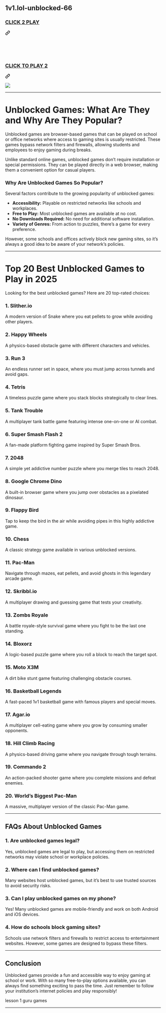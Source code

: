 ## 1v1.lol-unblocked-66

<h3 class="heading-element" dir="auto"><a href="https://github-about.blogspot.com/2025/02/skool-games.html" rel="nofollow">CLICK 2 PLAY</a></h3><a id="user-content-click-2-play" class="anchor" aria-label="Permalink: CLICK 2 PLAY" href="#click-2-play"><svg class="octicon octicon-link" viewBox="0 0 16 16" version="1.1" width="16" height="16" aria-hidden="true"><path d="m7.775 3.275 1.25-1.25a3.5 3.5 0 1 1 4.95 4.95l-2.5 2.5a3.5 3.5 0 0 1-4.95 0 .751.751 0 0 1 .018-1.042.751.751 0 0 1 1.042-.018 1.998 1.998 0 0 0 2.83 0l2.5-2.5a2.002 2.002 0 0 0-2.83-2.83l-1.25 1.25a.751.751 0 0 1-1.042-.018.751.751 0 0 1-.018-1.042Zm-4.69 9.64a1.998 1.998 0 0 0 2.83 0l1.25-1.25a.751.751 0 0 1 1.042.018.751.751 0 0 1 .018 1.042l-1.25 1.25a3.5 3.5 0 1 1-4.95-4.95l2.5-2.5a3.5 3.5 0 0 1 4.95 0 .751.751 0 0 1-.018 1.042.751.751 0 0 1-1.042.018 1.998 1.998 0 0 0-2.83 0l-2.5 2.5a1.998 1.998 0 0 0 0 2.83Z"></path></svg></a></div>
<p dir="auto"><br><br><br></p>
<div class="markdown-heading" dir="auto"><h3 class="heading-element" dir="auto">
<p dir="auto"><a href="https://github-about.blogspot.com/2025/02/skool-games.html" rel="nofollow">CLICK TO PLAY 2</a></p>
</h3><a id="user-content-click-to-play-2" class="anchor" aria-label="Permalink: CLICK TO PLAY 2" href="#click-to-play-2"><svg class="octicon octicon-link" viewBox="0 0 16 16" version="1.1" width="16" height="16" aria-hidden="true"><path d="m7.775 3.275 1.25-1.25a3.5 3.5 0 1 1 4.95 4.95l-2.5 2.5a3.5 3.5 0 0 1-4.95 0 .751.751 0 0 1 .018-1.042.751.751 0 0 1 1.042-.018 1.998 1.998 0 0 0 2.83 0l2.5-2.5a2.002 2.002 0 0 0-2.83-2.83l-1.25 1.25a.751.751 0 0 1-1.042-.018.751.751 0 0 1-.018-1.042Zm-4.69 9.64a1.998 1.998 0 0 0 2.83 0l1.25-1.25a.751.751 0 0 1 1.042.018.751.751 0 0 1 .018 1.042l-1.25 1.25a3.5 3.5 0 1 1-4.95-4.95l2.5-2.5a3.5 3.5 0 0 1 4.95 0 .751.751 0 0 1-.018 1.042.751.751 0 0 1-1.042.018 1.998 1.998 0 0 0-2.83 0l-2.5 2.5a1.998 1.998 0 0 0 0 2.83Z"></path></svg></a></div>
<p dir="auto"><a href="https://github-about.blogspot.com/2025/02/skool-games.html" rel="nofollow"><img src="httpss://camo.githubusercontent.com/225fb785fe11fdd6f6e514b30a8b75dbadef3b044ae40c98256b6b4327398176/68747470733a2f2f636c65617263616368652e73746f72652f67616d65732e706e67" data-canonical-src="httpss://clearcache.store/games.png" style="max-width: 100%;"></a></p>

---

# **Unblocked Games: What Are They and Why Are They Popular?**  

Unblocked games are browser-based games that can be played on school or office networks where access to gaming sites is usually restricted. These games bypass network filters and firewalls, allowing students and employees to enjoy gaming during breaks.  

Unlike standard online games, unblocked games don’t require installation or special permissions. They can be played directly in a web browser, making them a convenient option for casual players.  

### **Why Are Unblocked Games So Popular?**  
Several factors contribute to the growing popularity of unblocked games:  

- **Accessibility:** Playable on restricted networks like schools and workplaces.  
- **Free to Play:** Most unblocked games are available at no cost.  
- **No Downloads Required:** No need for additional software installation.  
- **Variety of Genres:** From action to puzzles, there’s a game for every preference.  

However, some schools and offices actively block new gaming sites, so it’s always a good idea to be aware of your network’s policies.  

---

# **Top 20 Best Unblocked Games to Play in 2025**  

Looking for the best unblocked games? Here are 20 top-rated choices:  

### **1. Slither.io**  
A modern version of Snake where you eat pellets to grow while avoiding other players.  

### **2. Happy Wheels**  
A physics-based obstacle game with different characters and vehicles.  

### **3. Run 3**  
An endless runner set in space, where you must jump across tunnels and avoid gaps.  

### **4. Tetris**  
A timeless puzzle game where you stack blocks strategically to clear lines.  

### **5. Tank Trouble**  
A multiplayer tank battle game featuring intense one-on-one or AI combat.  

### **6. Super Smash Flash 2**  
A fan-made platform fighting game inspired by Super Smash Bros.  

### **7. 2048**  
A simple yet addictive number puzzle where you merge tiles to reach 2048.  

### **8. Google Chrome Dino**  
A built-in browser game where you jump over obstacles as a pixelated dinosaur.  

### **9. Flappy Bird**  
Tap to keep the bird in the air while avoiding pipes in this highly addictive game.  

### **10. Chess**  
A classic strategy game available in various unblocked versions.  

### **11. Pac-Man**  
Navigate through mazes, eat pellets, and avoid ghosts in this legendary arcade game.  

### **12. Skribbl.io**  
A multiplayer drawing and guessing game that tests your creativity.  

### **13. Zombs Royale**  
A battle royale-style survival game where you fight to be the last one standing.  

### **14. Bloxorz**  
A logic-based puzzle game where you roll a block to reach the target spot.  

### **15. Moto X3M**  
A dirt bike stunt game featuring challenging obstacle courses.  

### **16. Basketball Legends**  
A fast-paced 1v1 basketball game with famous players and special moves.  

### **17. Agar.io**  
A multiplayer cell-eating game where you grow by consuming smaller opponents.  

### **18. Hill Climb Racing**  
A physics-based driving game where you navigate through tough terrains.  

### **19. Commando 2**  
An action-packed shooter game where you complete missions and defeat enemies.  

### **20. World’s Biggest Pac-Man**  
A massive, multiplayer version of the classic Pac-Man game.  

---

## **FAQs About Unblocked Games**  

### **1. Are unblocked games legal?**  
Yes, unblocked games are legal to play, but accessing them on restricted networks may violate school or workplace policies.  

### **2. Where can I find unblocked games?**  
Many websites host unblocked games, but it’s best to use trusted sources to avoid security risks.  

### **3. Can I play unblocked games on my phone?**  
Yes! Many unblocked games are mobile-friendly and work on both Android and iOS devices.  

### **4. How do schools block gaming sites?**  
Schools use network filters and firewalls to restrict access to entertainment websites. However, some games are designed to bypass these filters.  

---

## **Conclusion**  
Unblocked games provide a fun and accessible way to enjoy gaming at school or work. With so many free-to-play options available, you can always find something exciting to pass the time. Just remember to follow your institution’s internet policies and play responsibly!  

lesson 1 guru games

---